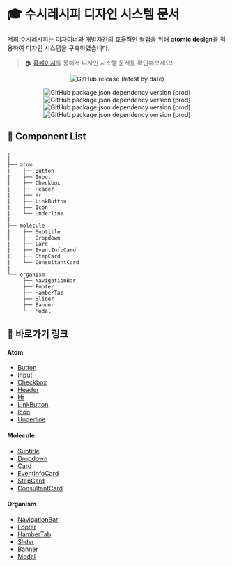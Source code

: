 # 🎓 수시레시피 디자인 시스템 문서

저희 수시레시피는 디자이너와 개발자간의 효율적인 협업을 위해 **atomic design**을 적용하여 디자인 시스템을 구축하였습니다.

> 🏠 [홈페이지](https://susirecipe.github.io/susirecipe-design-system/)를 통해서 디자인 시스템 문서를 확인해보세요!

<div align=center>

![GitHub release (latest by date)](https://img.shields.io/github/v/release/susirecipe/susirecipe-design-system?color=green)

</div>

<div align=center>

![GitHub package.json dependency version (prod)](https://img.shields.io/github/package-json/dependency-version/susirecipe/susirecipe-design-system/react) ![GitHub package.json dependency version (prod)](https://img.shields.io/github/package-json/dependency-version/susirecipe/susirecipe-design-system/redux) ![GitHub package.json dependency version (prod)](https://img.shields.io/github/package-json/dependency-version/susirecipe/susirecipe-design-system/typescript) ![GitHub package.json dependency version (prod)](https://img.shields.io/github/package-json/dependency-version/susirecipe/susirecipe-design-system/react-slick)

</div>

## 📙 Component List
```
.
│
├── atom
|    ├── Button
|    ├── Input
|    ├── Checkbox
|    ├── Header 
|    ├── Hr
|    ├── LinkButton
|    ├── Icon
|    └── Underline
|
├── molecule
|    ├── Subtitle
|    ├── Dropdown
|    ├── Card
|    ├── EventInfoCard
|    ├── StepCard
|    └── ConsultantCard
|
└── organism
     ├── NavigationBar
     ├── Footer
     ├── HamberTab
     ├── Slider
     ├── Banner
     └── Modal
```

## 📎 바로가기 링크

#### Atom
* [Button](https://susirecipe.github.io/susirecipe-design-system/atoms/button)
* [Input](https://susirecipe.github.io/susirecipe-design-system/atoms/input)
* [Checkbox](https://susirecipe.github.io/susirecipe-design-system/atoms/checkbox)
* [Header](https://susirecipe.github.io/susirecipe-design-system/atoms/header)
* [Hr](https://susirecipe.github.io/susirecipe-design-system/atoms/hr)
* [LinkButton](https://susirecipe.github.io/susirecipe-design-system/atoms/link-button)
* [Icon](https://susirecipe.github.io/susirecipe-design-system/atoms/icon)
* [Underline](https://susirecipe.github.io/susirecipe-design-system/atoms/underline)
#### Molecule
* [Subtitle](https://susirecipe.github.io/susirecipe-design-system/molecules/subtitle)
* [Dropdown](https://susirecipe.github.io/susirecipe-design-system/molecules/dropdown)
* [Card](https://susirecipe.github.io/susirecipe-design-system/molecules/card)
* [EventInfoCard](https://susirecipe.github.io/susirecipe-design-system/molecules/event-info-card)
* [StepCard](https://susirecipe.github.io/susirecipe-design-system/molecules/step-card)
* [ConsultantCard](https://susirecipe.github.io/susirecipe-design-system/molecules/consultant-card)
#### Organism
* [NavigationBar](https://susirecipe.github.io/susirecipe-design-system/organisms/navigation-bar)
* [Footer](https://susirecipe.github.io/susirecipe-design-system/organisms/footer)
* [HamberTab](https://susirecipe.github.io/susirecipe-design-system/organisms/hamberg-tab)
* [Slider](https://susirecipe.github.io/susirecipe-design-system/organisms/slider)
* [Banner](https://susirecipe.github.io/susirecipe-design-system/organisms/banner)
* [Modal](https://susirecipe.github.io/susirecipe-design-system/organisms/modal)
